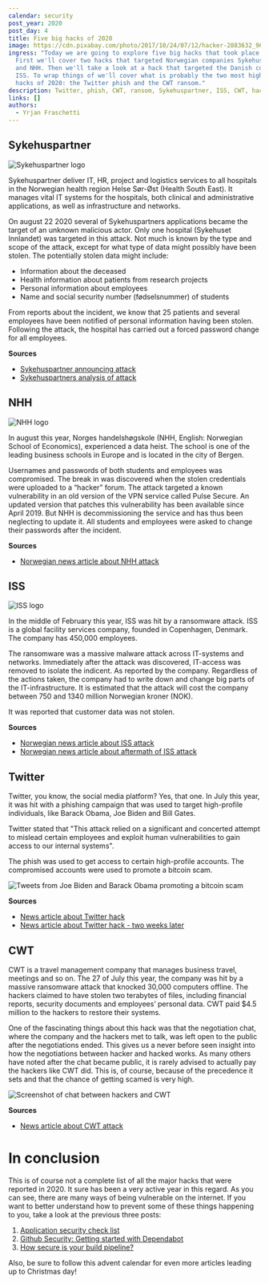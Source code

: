 ```yaml
---
calendar: security
post_year: 2020
post_day: 4
title: Five big hacks of 2020
image: https://cdn.pixabay.com/photo/2017/10/24/07/12/hacker-2883632_960_720.jpg
ingress: "Today we are going to explore five big hacks that took place in 2020.
  First we'll cover two hacks that targeted Norwegian companies Sykehuspartner
  and NHH. Then we'll take a look at a hack that targeted the Danish company
  ISS. To wrap things of we'll cover what is probably the two most high profile
  hacks of 2020: the Twitter phish and the CWT ransom."
description: Twitter, phish, CWT, ransom, Sykehuspartner, ISS, CWT, hack
links: []
authors:
  - Yrjan Fraschetti
---
```

## Sykehuspartner

![Sykehuspartner logo](https://i.ibb.co/hyMVdWh/Skjermbilde-2020-11-20-kl-07-30-21.png "Sykehuspartner")

Sykehuspartner deliver IT, HR, project and logistics services to all hospitals in the Norwegian health region Helse Sør-Øst (Health South East). It manages vital IT systems for the hospitals, both clinical and administrative applications, as well as infrastructure and networks.

On august 22 2020 several of Sykehuspartners applications became the target of an unknown malicious actor. Only one hospital (Sykehuset Innlandet) was targeted in this attack. Not much is known by the type and scope of the attack, except for what type of data might possibly have been stolen. The potentially stolen data might include:

* Information about the deceased
* Health information about patients from research projects
* Personal information about employees
* Name and social security number (fødselsnummer) of students

From reports about the incident, we know that 25 patients and several employees have been notified of personal information having been stolen. Following the attack, the hospital has carried out a forced password change for all employees.

**Sources**

* [Sykehuspartner announcing attack](https://sykehuspartner.no/nyheter/dataangrep-mot-sykehuset-innlandet-hf)
* [Sykehuspartners analysis of attack](https://sykehuspartner.no/nyheter/analysearbeidet-etter-dataangrepet-mot-sykehuset-innlandet-er-avsluttet)

## NHH

![NHH logo](https://i.ibb.co/sjQnhNF/imageedit-10-3684463812.png "NHH logo")

In august this year, Norges handelshøgskole (NHH, English: Norwegian School of Economics), experienced a data heist. The school is one of the leading business schools in Europe and is located in the city of Bergen. 

Usernames and passwords of both students and employees was compromised. The break in was discovered when the stolen credentials were uploaded to a “hacker” forum. The attack targeted a known vulnerability in an old version of the VPN service called Pulse Secure. An updated version that patches this vulnerability has been available since April 2019. But NHH is decommissioning the service and has thus been neglecting to update it. All students and employees were asked to change their passwords after the incident.

**Sources**

* [Norwegian news article about NHH attack](https://www.dn.no/utdannelse/nhh/datakriminalitet/nhh-oppdaterte-ikke-sikkerhetshull-kjent-siden-april-2019-na-er-handelshoyskolen-rammet-av-internasjonalt-dataangrep/2-1-853329)

## ISS

![ISS logo](https://i.ibb.co/XDJVmgQ/imageedit-12-3910494650.png "ISS logo")

In the middle of February this year, ISS was hit by a ransomware attack. ISS is a global facility services company, founded in Copenhagen, Denmark. The company has 450,000 employees.

The ransomware was a massive malware attack across IT-systems and networks. Immediately after the attack was discovered, IT-access was removed to isolate the indicent. As reported by the company. Regardless of the actions taken, the company had to write down and change big parts of the IT-infrastructure. It is estimated that the attack will cost the company between 750 and 1340 million Norwegian kroner (NOK).

It was reported that customer data was not stolen.

**Sources**

* [Norwegian news article about ISS attack](https://www.digi.no/artikler/dansk-servicegigant-rammet-etter-skadevareangrep/485762)
* [Norwegian news article about aftermath of ISS attack](https://www.digi.no/artikler/iss-venter-milliardsmell-etter-cyberangrepet-i-februar/488264)

## Twitter

Twitter, you know, the social media platform? Yes, that one. In July this year, it was hit with a phishing campaign that was used to target high-profile individuals, like Barack Obama, Joe Biden and Bill Gates.

Twitter stated that "This attack relied on a significant and concerted attempt to mislead certain employees and exploit human vulnerabilities to gain access to our internal systems".

The phish was used to get access to certain high-profile accounts. The compromised accounts were used to promote a bitcoin scam.

![Tweets from Joe Biden and Barack Obama promoting a bitcoin scam](https://i.ibb.co/sPXDZK7/external-content-duckduckgo-com.png "Biden and Obamas twitter profiles were hacked to promote a bitcoin scam")

**Sources**

* [News article about Twitter hack](https://edition.cnn.com/2020/07/15/tech/twitter-hack-elon-musk-bill-gates/index.html)
* [News article about Twitter hack - two weeks later](https://edition.cnn.com/2020/07/30/tech/twitter-hack-update/index.html)

## CWT

CWT is a travel management company that manages business travel, meetings and so on. The 27 of July this year, the company was hit by a massive ransomware attack that knocked 30,000 computers offline. The hackers claimed to have stolen two terabytes of files, including financial reports, security documents and employees’ personal data. CWT paid $4.5 million to the hackers to restore their systems. 

One of the fascinating things about this hack was that the negotiation chat, where the company and the hackers met to talk, was left open to the public after the negotiations ended. This gives us a never before seen insight into how the negotiations between hacker and hacked works. As many others have noted after the chat became public, it is rarely advised to actually pay the hackers like CWT did. This is, of course, because of the precedence it sets and that the chance of getting scamed is very high.

![Screenshot of chat between hackers and CWT](https://i.ibb.co/QC7f7MJ/cwt-chat.jpg "Screenshot of the negotiation chat between hackers and CWT")

**Sources**

* [News article about CWT attack](https://www.reuters.com/article/us-cyber-cwt-ransom-idUSKCN24W25W)

# In conclusion

This is of course not a complete list of all the major hacks that were reported in 2020. It sure has been a very active year in this regard. As you can see, there are many ways of being vulnerable on the internet. If you want to better understand how to prevent some of these things happening to you, take a look at the previous three posts:

1. [Application security check list](https://security.christmas/2020/1)
2. [Github Security: Getting started with Dependabot](https://security.christmas/2020/2)
3. [How secure is your build pipeline?](https://security.christmas/2020/3)

Also, be sure to follow this advent calendar for even more articles leading up to Christmas day!